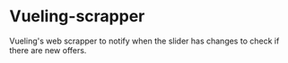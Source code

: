 # Vueling-scrapper

Vueling's web scrapper to notify when the slider has changes to check if there are new offers.
